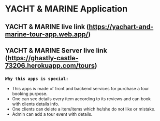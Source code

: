 # YACHT & MARINE Application


## YACHT & MARINE live link (https://yachart-and-marine-tour-app.web.app/)
## YACHT & MARINE Server live link (https://ghastly-castle-73206.herokuapp.com/tours)

### `Why this apps is special:`

- This apps is made of front and backend services for purchase a tour booking purpose.
- One can see details every item according to its reviews and can book with clients details info.
- One clients can delete a item/items which he/she do not like or mistake.
- Admin can add a tour event with details.

